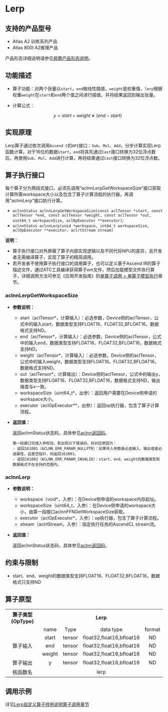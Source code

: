 # Lerp

## 支持的产品型号

- Atlas A2 训练系列产品
- Atlas 800I A2推理产品

产品形态详细说明请参见[昇腾产品形态说明](https://www.hiascend.com/document/redirect/CannCommunityProductForm)。


## 功能描述

- 算子功能：对两个张量以`start`，`end`做线性插值，`weight`是权重值，`lerp`根据权重`weight`在`start`和`end`两个值之间进行插值，并将结果返回到输出张量。

- 计算公式：

  $$
  y=start+weight∗(end−start)
  $$

## 实现原理

Lerp算子通过依次调用`Ascend C`的`API`接口：`Sub`、`Mul`、`Add`，分步计算实现Lerp函数计算。对于16位的数据`start`，`end`将其先通过`Cast`接口转换为32位浮点数后，再使用`Sub`、`Mul`、`Add`进行计算，再将结果通过`Cast`接口转换为32位浮点数。

## 算子执行接口

每个算子分为两段式接口，必须先调用“aclnnLerpGetWorkspaceSize”接口获取计算所需workspace大小以及包含了算子计算流程的执行器，再调用“aclnnLerp”接口执行计算。

* `aclnnStatus aclnnLerpGetWorkspaceSize(const aclTensor *start, const aclTensor *end, const aclTensor *weight, const aclTensor *out, uint64_t workspaceSize, aclOpExecutor **executor)`;
* `aclnnStatus aclnnLerp(void *workspace, int64_t workspaceSize, aclOpExecutor **executor, aclrtStream stream)`

**说明**：

- 算子执行接口对外屏蔽了算子内部实现逻辑以及不同代际NPU的差异，且开发者无需编译算子，实现了算子的精简调用。
- 若开发者不使用算子执行接口的调用算子，也可以定义基于Ascend IR的算子描述文件，通过ATC工具编译获得算子om文件，然后加载模型文件执行算子，详细调用方法可参见《应用开发指南》的[单算子调用 > 单算子模型执行](https://hiascend.com/document/redirect/CannCommunityCppOpcall)章节。

### aclnnLerpGetWorkspaceSize

- **参数说明：**

  - start（aclTensor\*，计算输入）：必选参数，Device侧的aclTensor，公式中的输入start，数据类型支持FLOAT16、FLOAT32,BFLOAT16，数据格式支持ND。
  - end（aclTensor\*，计算输入）：必选参数，Device侧的aclTensor，公式中的输入end，数据类型支持FLOAT16、FLOAT32,BFLOAT16，数据格式支持ND。
  - weight（aclTensor\*，计算输入）：必选参数，Device侧的aclTensor，公式中的输入weight，数据类型支持FLOAT16、FLOAT32,BFLOAT16，数据格式支持ND。
  - out（aclTensor\*，计算输出）：Device侧的aclTensor，公式中的输出y，数据类型支持FLOAT16、FLOAT32,BFLOAT16，数据格式支持ND，输出维度与x一致。
  - workspaceSize（uint64\_t\*，出参）：返回用户需要在Device侧申请的workspace大小。
  - executor（aclOpExecutor\*\*，出参）：返回op执行器，包含了算子计算流程。



- **返回值：**
  
  返回aclnnStatus状态码，具体参见[aclnn返回码](https://www.hiascend.com/document/detail/zh/CANNCommunityEdition/800alpha003/apiref/aolapi/context/common/aclnn%E8%BF%94%E5%9B%9E%E7%A0%81_fuse.md)。
  
  ```
  第一段接口完成入参校验，若出现以下错误码，则对应原因为：
  - 返回161001（ACLNN_ERR_PARAM_NULLPTR）：如果传入参数是必选输入，输出或者必选属性，且是空指针，则返回161001。
  - 返回161002（ACLNN_ERR_PARAM_INVALID）：start、end、weight的数据类型和数据格式不在支持的范围内。
    ```

### aclnnLerp

- **参数说明：**

  - workspace（void\*，入参）：在Device侧申请的workspace内存起址。
  - workspaceSize（uint64\_t，入参）：在Device侧申请的workspace大小，由第一段接口aclnnFFNGetWorkspaceSize获取。
  - executor（aclOpExecutor\*，入参）：op执行器，包含了算子计算流程。
  - stream（aclrtStream，入参）：指定执行任务的AscendCL stream流。
- **返回值：**

  返回aclnnStatus状态码，具体参见[aclnn返回码](https://www.hiascend.com/document/detail/zh/CANNCommunityEdition/800alpha003/apiref/aolapi/context/common/aclnn%E8%BF%94%E5%9B%9E%E7%A0%81_fuse.md)。

## 约束与限制

- start、end、weight的数据类型支持FLOAT16、FLOAT32,BFLOAT16，数据格式只支持ND

## 算子原型

<table>
<tr><th align="center">算子类型(OpType)</th><th colspan="4" align="center">Lerp</th></tr> 
<tr><td align="center"> </td><td align="center">name</td><td align="center">Type</td><td align="center">data type</td><td align="center">format</td></tr>  
<tr><td rowspan="4" align="center">算子输入</td>
 
<tr><td align="center">start</td><td align="center">tensor</td><td align="center">float32,float16,bfloat16</td><td align="center">ND</td></tr>  
<tr><td align="center">end</td><td align="center">tensor</td><td align="center">float32,float16,bfloat16</td><td align="center">ND</td></tr>  
<tr><td align="center">weight</td><td align="center">tensor</td><td align="center">float32,float16,bfloat16</td><td align="center">ND</td></tr>  

<tr><td rowspan="1" align="center">算子输出</td>
<td align="center">y</td><td align="center">tensor</td><td align="center">float32,float16,bfloat16</td><td align="center">ND</td></tr>  

<tr><td rowspan="1" align="center">核函数名</td><td colspan="4" align="center">lerp</td></tr>  
</table>

## 调用示例

详见[Lerp自定义算子样例说明算子调用章节](../README.md#算子调用)